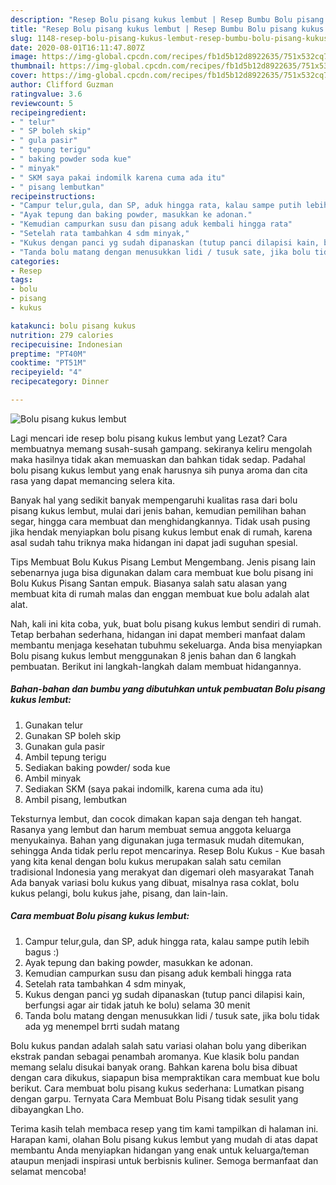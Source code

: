 ```yaml
---
description: "Resep Bolu pisang kukus lembut | Resep Bumbu Bolu pisang kukus lembut Yang Enak dan Simpel"
title: "Resep Bolu pisang kukus lembut | Resep Bumbu Bolu pisang kukus lembut Yang Enak dan Simpel"
slug: 1148-resep-bolu-pisang-kukus-lembut-resep-bumbu-bolu-pisang-kukus-lembut-yang-enak-dan-simpel
date: 2020-08-01T16:11:47.807Z
image: https://img-global.cpcdn.com/recipes/fb1d5b12d8922635/751x532cq70/bolu-pisang-kukus-lembut-foto-resep-utama.jpg
thumbnail: https://img-global.cpcdn.com/recipes/fb1d5b12d8922635/751x532cq70/bolu-pisang-kukus-lembut-foto-resep-utama.jpg
cover: https://img-global.cpcdn.com/recipes/fb1d5b12d8922635/751x532cq70/bolu-pisang-kukus-lembut-foto-resep-utama.jpg
author: Clifford Guzman
ratingvalue: 3.6
reviewcount: 5
recipeingredient:
- " telur"
- " SP boleh skip"
- " gula pasir"
- " tepung terigu"
- " baking powder soda kue"
- " minyak"
- " SKM saya pakai indomilk karena cuma ada itu"
- " pisang lembutkan"
recipeinstructions:
- "Campur telur,gula, dan SP, aduk hingga rata, kalau sampe putih lebih bagus :)"
- "Ayak tepung dan baking powder, masukkan ke adonan."
- "Kemudian campurkan susu dan pisang aduk kembali hingga rata"
- "Setelah rata tambahkan 4 sdm minyak,"
- "Kukus dengan panci yg sudah dipanaskan (tutup panci dilapisi kain, berfungsi agar air tidak jatuh ke bolu) selama 30 menit"
- "Tanda bolu matang dengan menusukkan lidi / tusuk sate, jika bolu tidak ada yg menempel brrti sudah matang"
categories:
- Resep
tags:
- bolu
- pisang
- kukus

katakunci: bolu pisang kukus 
nutrition: 279 calories
recipecuisine: Indonesian
preptime: "PT40M"
cooktime: "PT51M"
recipeyield: "4"
recipecategory: Dinner

---
```



![Bolu pisang kukus lembut](https://img-global.cpcdn.com/recipes/fb1d5b12d8922635/751x532cq70/bolu-pisang-kukus-lembut-foto-resep-utama.jpg)

Lagi mencari ide resep bolu pisang kukus lembut yang Lezat? Cara membuatnya memang susah-susah gampang. sekiranya keliru mengolah maka hasilnya tidak akan memuaskan dan bahkan tidak sedap. Padahal bolu pisang kukus lembut yang enak harusnya sih punya aroma dan cita rasa yang dapat memancing selera kita.

Banyak hal yang sedikit banyak mempengaruhi kualitas rasa dari bolu pisang kukus lembut, mulai dari jenis bahan, kemudian pemilihan bahan segar, hingga cara membuat dan menghidangkannya. Tidak usah pusing jika hendak menyiapkan bolu pisang kukus lembut enak di rumah, karena asal sudah tahu triknya maka hidangan ini dapat jadi suguhan spesial.

Tips Membuat Bolu Kukus Pisang Lembut Mengembang. Jenis pisang lain sebenarnya juga bisa digunakan dalam cara membuat kue bolu pisang ini Bolu Kukus Pisang Santan empuk. Biasanya salah satu alasan yang membuat kita di rumah malas dan enggan membuat kue bolu adalah alat alat.


Nah, kali ini kita coba, yuk, buat bolu pisang kukus lembut sendiri di rumah. Tetap berbahan sederhana, hidangan ini dapat memberi manfaat dalam membantu menjaga kesehatan tubuhmu sekeluarga. Anda bisa menyiapkan Bolu pisang kukus lembut menggunakan 8 jenis bahan dan 6 langkah pembuatan. Berikut ini langkah-langkah dalam membuat hidangannya.

<!--inarticleads1-->

##### Bahan-bahan dan bumbu yang dibutuhkan untuk pembuatan Bolu pisang kukus lembut:

1. Gunakan  telur
1. Gunakan  SP boleh skip
1. Gunakan  gula pasir
1. Ambil  tepung terigu
1. Sediakan  baking powder/ soda kue
1. Ambil  minyak
1. Sediakan  SKM (saya pakai indomilk, karena cuma ada itu)
1. Ambil  pisang, lembutkan


Teksturnya lembut, dan cocok dimakan kapan saja dengan teh hangat. Rasanya yang lembut dan harum membuat semua anggota keluarga menyukainya. Bahan yang digunakan juga termasuk mudah ditemukan, sehingga Anda tidak perlu repot mencarinya. Resep Bolu Kukus - Kue basah yang kita kenal dengan bolu kukus merupakan salah satu cemilan tradisional Indonesia yang merakyat dan digemari oleh masyarakat Tanah Ada banyak variasi bolu kukus yang dibuat, misalnya rasa coklat, bolu kukus pelangi, bolu kukus jahe, pisang, dan lain-lain. 

<!--inarticleads2-->

##### Cara membuat Bolu pisang kukus lembut:

1. Campur telur,gula, dan SP, aduk hingga rata, kalau sampe putih lebih bagus :)
1. Ayak tepung dan baking powder, masukkan ke adonan.
1. Kemudian campurkan susu dan pisang aduk kembali hingga rata
1. Setelah rata tambahkan 4 sdm minyak,
1. Kukus dengan panci yg sudah dipanaskan (tutup panci dilapisi kain, berfungsi agar air tidak jatuh ke bolu) selama 30 menit
1. Tanda bolu matang dengan menusukkan lidi / tusuk sate, jika bolu tidak ada yg menempel brrti sudah matang


Bolu kukus pandan adalah salah satu variasi olahan bolu yang diberikan ekstrak pandan sebagai penambah aromanya. Kue klasik bolu pandan memang selalu disukai banyak orang. Bahkan karena bolu bisa dibuat dengan cara dikukus, siapapun bisa mempraktikan cara membuat kue bolu berikut. Cara membuat bolu pisang kukus sederhana: Lumatkan pisang dengan garpu. Ternyata Cara Membuat Bolu Pisang tidak sesulit yang dibayangkan Lho. 

Terima kasih telah membaca resep yang tim kami tampilkan di halaman ini. Harapan kami, olahan Bolu pisang kukus lembut yang mudah di atas dapat membantu Anda menyiapkan hidangan yang enak untuk keluarga/teman ataupun menjadi inspirasi untuk berbisnis kuliner. Semoga bermanfaat dan selamat mencoba!

